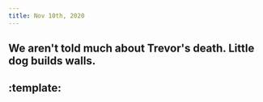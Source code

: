 ```yaml
---
title: Nov 10th, 2020
---
```


## We aren't told much about Trevor's death. Little dog builds walls.
## :template:
##
